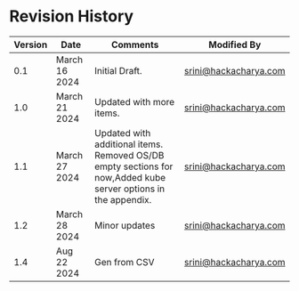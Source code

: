 
# Revision History

|Version| Date| Comments| Modified By |
|-------|-----|---------|-------------|
|0.1 | March 16 2024 | Initial Draft.  | srini@hackacharya.com |
|1.0 | March 21 2024 | Updated with more items. | srini@hackacharya.com |
|1.1 | March 27 2024 | Updated with additional items. Removed OS/DB empty sections for now,Added kube server options in the appendix. | srini@hackacharya.com |
|1.2 | March 28 2024 | Minor updates | srini@hackacharya.com |
|1.4 | Aug   22 2024 | Gen from CSV | srini@hackacharya.com |
